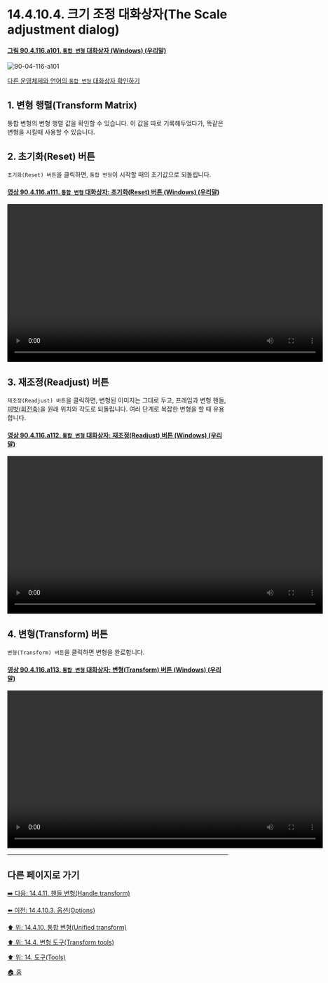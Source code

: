 # 14.4.10.4. 크기 조정 대화상자(The Scale adjustment dialog)

<a id="90-04-116-a101"></a>

#### [그림 90.4.116.a101. `통합 변형` 대화상자 (Windows) (우리말)](./90-04-116-unified_transform.md#90-04-116-a101)
![90-04-116-a101](https://github.com/wonder13662/gimp/assets/15767104/b1cd9460-8712-4a81-9e1d-d285f28a2ce4)

[다른 운영체제와 언어의 `통합 변형` 대화상자 확인하기](./90-04-116-unified_transform.md#90-04-116-a102)

<a id="14-04-10-04-s1"></a>

## 1. 변형 행렬(Transform Matrix)
통합 변형의 변형 행렬 값을 확인할 수 있습니다. 이 값을 따로 기록해두었다가, 똑같은 변형을 시킬때 사용할 수 있습니다.

<a id="14-04-10-04-s2"></a>

## 2. 초기화(Reset) 버튼
`초기화(Reset) 버튼`을 클릭하면, `통합 변형`이 시작할 때의 초기값으로 되돌립니다.

<a id="90-04-116-a111"></a>

#### [영상 90.4.116.a111. `통합 변형` 대화상자: 초기화(Reset) 버튼 (Windows) (우리말)](./90-04-116-unified_transform.md#90-04-116-a111)
<video controls="controls" width="720" src="https://github.com/wonder13662/gimp/assets/15767104/4e75a70f-7847-499f-a5d2-a1092b0bff05"></video>

<a id="14-04-10-04-s3"></a>

## 3. 재조정(Readjust) 버튼
`재조정(Readjust) 버튼`을 클릭하면, 변형된 이미지는 그대로 두고, 프레임과 변형 핸들, [피벗(회전축)](./14-04-10-00-unified-transform.md#14-04-10-s2)을 원래 위치와 각도로 되돌립니다. 여러 단계로 복잡한 변형을 할 때 유용합니다.

<a id="90-04-116-a112"></a>

#### [영상 90.4.116.a112. `통합 변형` 대화상자: 재조정(Readjust) 버튼 (Windows) (우리말)](./90-04-116-unified_transform.md#90-04-116-a112)
<video controls="controls" width="720" src="https://github.com/wonder13662/gimp/assets/15767104/4449eb22-91f5-4832-a512-a654c924e30a"></video>

<a id="14-04-10-04-s4"></a>

## 4. 변형(Transform) 버튼
`변형(Transform) 버튼`을 클릭하면 변형을 완료합니다.

<a id="90-04-116-a113"></a>

#### [영상 90.4.116.a113. `통합 변형` 대화상자: 변형(Transform) 버튼 (Windows) (우리말)](./90-04-116-unified_transform.md#90-04-116-a113)
<video controls="controls" width="720" src="https://github.com/wonder13662/gimp/assets/15767104/faafb98d-a4f4-4d03-ac0c-be283e27f47c"></video>

***

## 다른 페이지로 가기

[➡️ 다음: 14.4.11. 핸들 변형(Handle transform)](./14-04-11-00-handle-transform.md)

[⬅️ 이전: 14.4.10.3. 옵션(Options)](./14-04-10-03-options.md)

[⬆️ 위: 14.4.10. 통합 변형(Unified transform)](./14-04-10-00-unified-transform.md)

[⬆️ 위: 14.4. 변형 도구(Transform tools)](./14-04-00-transform-tools.md)

[⬆️ 위: 14. 도구(Tools)](./14-00-tools.md)

[🏠 홈](./00-home.md)